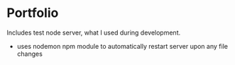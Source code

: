 # Portfolio

Includes test node server, what I used during development.
- uses nodemon npm module to automatically restart server upon any file changes